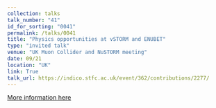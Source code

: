 ```yaml
---
collection: talks
talk_number: "41"
id_for_sorting: "0041"
permalink: /talks/0041
title: "Physics opportunities at vSTORM and ENUBET" 
type: "invited talk"
venue: "UK Muon Collider and NuSTORM meeting"
date: 09/21
location: "UK"
link: True 
talk_url: https://indico.stfc.ac.uk/event/362/contributions/2277/ 
---
```


[More information here](https://indico.stfc.ac.uk/event/362/contributions/2277/)
